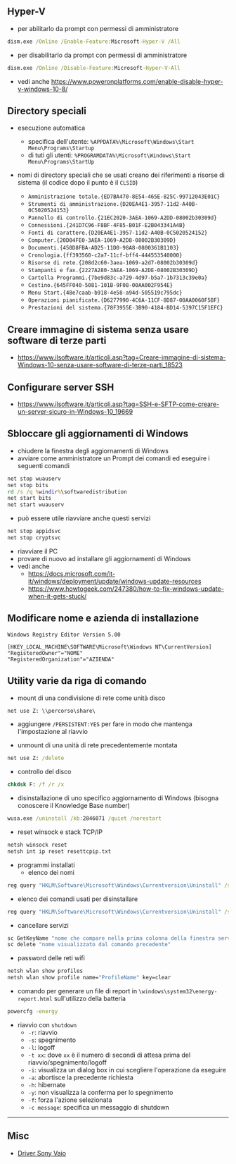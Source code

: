 ## Hyper-V
- per abilitarlo da prompt con permessi di amministratore
```bat
dism.exe /Online /Enable-Feature:Microsoft-Hyper-V /All
```
- per disabilitarlo da prompt con permessi di amministratore
```bat
dism.exe /Online /Disable-Feature:Microsoft-Hyper-V-All
```
- vedi anche https://www.poweronplatforms.com/enable-disable-hyper-v-windows-10-8/


## Directory speciali
- esecuzione automatica
  - specifica dell'utente: `%APPDATA%\Microsoft\Windows\Start Menu\Programs\Startup`
  - di tuti gli utenti: `%PROGRAMDATA%\Microsoft\Windows\Start Menu\Programs\StartUp`

- nomi di directory speciali che se usati creano dei riferimenti a risorse di sistema (il codice dopo il punto è il `CLSID`)
  - `Amministrazione totale.{ED7BA470-8E54-465E-825C-99712043E01C}`
  - `Strumenti di amministrazione.{D20EA4E1-3957-11d2-A40B-0C5020524153}`
  - `Pannello di controllo.{21EC2020-3AEA-1069-A2DD-08002b30309d}`
  - `Connessioni.{241D7C96-F8BF-4F85-B01F-E2B043341A4B}`
  - `Fonti di carattere.{D20EA4E1-3957-11d2-A40B-0C5020524152}`
  - `Computer.{20D04FE0-3AEA-1069-A2D8-08002B30309D}`
  - `Documenti.{450D8FBA-AD25-11D0-98A8-0800361B1103}`
  - `Cronologia.{ff393560-c2a7-11cf-bff4-444553540000}`
  - `Risorse di rete.{208d2c60-3aea-1069-a2d7-08002b30309d}`
  - `Stampanti e fax.{2227A280-3AEA-1069-A2DE-08002B30309D}`
  - `Cartella Programmi.{7be9d83c-a729-4d97-b5a7-1b7313c39e0a}`
  - `Cestino.{645FF040-5081-101B-9F08-00AA002F954E}`
  - `Menu Start.{48e7caab-b918-4e58-a94d-505519c795dc}`
  - `Operazioni pianificate.{D6277990-4C6A-11CF-8D87-00AA0060F5BF}`
  - `Prestazioni del sistema.{78F3955E-3B90-4184-BD14-5397C15F1EFC}`


## Creare immagine di sistema senza usare software di terze parti
- https://www.ilsoftware.it/articoli.asp?tag=Creare-immagine-di-sistema-Windows-10-senza-usare-software-di-terze-parti_18523


## Configurare server SSH
- https://www.ilsoftware.it/articoli.asp?tag=SSH-e-SFTP-come-creare-un-server-sicuro-in-Windows-10_19669


## Sbloccare gli aggiornamenti di Windows
- chiudere la finestra degli aggiornamenti di Windows
- avviare come amministratore un Prompt dei comandi ed eseguire i seguenti comandi
```bat
net stop wuauserv
net stop bits
rd /s /q %windir%\softwaredistribution
net start bits
net start wuauserv
```
  - può essere utile riavviare anche questi servizi
```bat
net stop appidsvc
net stop cryptsvc
```
- riavviare il PC
- provare di nuovo ad installare gli aggiornamenti di Windows
- vedi anche
  - https://docs.microsoft.com/it-it/windows/deployment/update/windows-update-resources
  - https://www.howtogeek.com/247380/how-to-fix-windows-update-when-it-gets-stuck/


## Modificare nome e azienda di installazione
```reg
Windows Registry Editor Version 5.00

[HKEY_LOCAL_MACHINE\SOFTWARE\Microsoft\Windows NT\CurrentVersion]
"RegisteredOwner"="NOME"
"RegisteredOrganization"="AZIENDA"
```

## Utility varie da riga di comando

- mount di una condivisione di rete come unità disco
```bat
net use Z: \\percorso\share\
```
  - aggiungere `/PERSISTENT:YES` per fare in modo che mantenga l'impostazione al riavvio

- unmount di una unità di rete precedentemente montata
```bat
net use Z: /delete
```

- controllo del disco
```bat
chkdsk F: /f /r /x
```

- disinstallazione di uno specifico aggiornamento di Windows (bisogna conoscere il Knowledge Base number)
```bat
wusa.exe /uninstall /kb:2846071 /quiet /norestart
```

- reset winsock e stack TCP/IP
```bat
netsh winsock reset
netsh int ip reset resettcpip.txt
```

- programmi installati
  - elenco dei nomi
```bat
reg query "HKLM\Software\Microsoft\Windows\Currentversion\Uninstall" /s /v DisplayName
```

  - elenco dei comandi usati per disinstallare
```bat
reg query "HKLM\Software\Microsoft\Windows\Currentversion\Uninstall" /s /v UninstallString
```

- cancellare servizi
```bat
sc GetKeyName "nome che compare nella prima colonna della finestra servizi"
sc delete "nome visualizzato dal comando precedente"
```

- password delle reti wifi
```bat
netsh wlan show profiles
netsh wlan show profile name="ProfileName" key=clear
```

- comando per generare un file di report in `\windows\system32\energy-report.html` sull'utilizzo della batteria
```bat
powercfg -energy
```

- riavvio con `shutdown`
  - `-r`: riavvio
  - `-s`: spegnimento
  - `-l`: logoff
  - `-t xx`: dove `xx` è il numero di secondi di attesa prima del riavvio/spegnimento/logoff
  - `-i`: visualizza un dialog box in cui scegliere l'operazione da eseguire
  - `-a`: abortisce la precedente richiesta
  - `-h`: hibernate
  - `-y`: non visualizza la conferma per lo spegnimento
  - `-f`: forza l'azione selezionata
  - `-c message`: specifica un messaggio di shutdown

---

## Misc

* [Driver Sony Vaio](http://sonyvaiodriver.com/sony-vaio-vpceb2e9ebq-windows-7-64-bits-drivers/)
